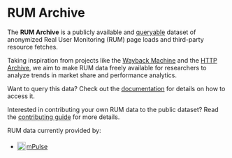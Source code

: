 # RUM Archive

The **RUM Archive** is a publicly available and [queryable](https://rumarchive.com/docs/querying) dataset of anonymized Real User Monitoring (RUM) page loads
and third-party resource fetches.

Taking inspiration from projects like the [Wayback Machine](https://archive.org) and the [HTTP Archive](https://httparchive.org),
we aim to make RUM data freely available for researchers to analyze trends in market share and performance analytics.

Want to query this data?  Check out the [documentation](https://rumarchive.com/docs) for details on how to access it.

Interested in contributing your own RUM data to the public dataset?  Read the [contributing guide](https://rumarchive.com/contribute) for more details.

RUM data currently provided by:
 - <img src="assets/mpulse-logo.svg" alt="mPulse Logo" style="height:20px;position:relative;top:4px;right:2px">[mPulse](https://www.akamai.com/products/mpulse-real-user-monitoring)


